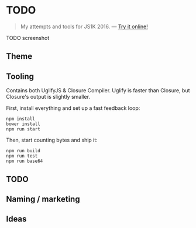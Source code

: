 TODO
=========

>My attempts and tools for JS1K 2016. — [Try it online!](https://rawgit.com/ThibWeb/js1k-2016/master/src/todo.html)

TODO screenshot

## Theme

## Tooling

Contains both UglifyJS & Closure Compiler. Uglify is faster than Closure, but Closure's output is slightly smaller.

First, install everything and set up a fast feedback loop:

```
npm install
bower install
npm run start
```

Then, start counting bytes and ship it:

```
npm run build
npm run test
npm run base64
```

## TODO

## Naming / marketing

## Ideas
